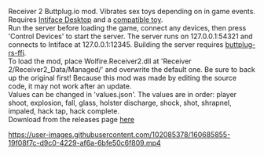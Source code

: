 Receiver 2 Buttplug.io mod. Vibrates sex toys depending on in game events. Requires 
<a href="https://intiface.com/desktop/">Intiface Desktop</a> and a <a href="https://iostindex.com/?filter0Availability=Available,DIY&filter1Connection=Digital&filter2ButtplugSupport=4">compatible toy</a>.<br>
Run the server before loading the game, connect any devices, then press 'Control Devices' to start the server. The server runs on 127.0.0.1:54321 and connects to Intiface at 127.0.0.1:12345. Building the server requires <a href="https://github.com/buttplugio/buttplug-rs-ffi/">buttplug-rs-ffi</a>.<br>
To load the mod, place Wolfire.Receiver2.dll at 'Receiver 2/Receiver2_Data/Managed/' and overwrite the default one. Be sure to back up the original first! Because this mod was made by editing the source code, it may not work after an update.<br>
Values can be changed in 'values.json'. The values are in order: player shoot, explosion, fall, glass, holster discharge, shock, shot, shrapnel, impaled, hack tap, hack complete.<br>
Download from the releases page <a href="https://github.com/BoDelak/receiver2-buttplug/releases/latest">here</a>

https://user-images.githubusercontent.com/102085378/160685855-19f08f7c-d9c0-4229-af6a-6bfe50c6f809.mp4
